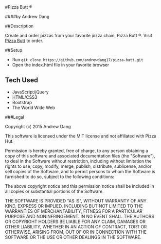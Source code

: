 #Pizza Butt &reg;

####by Andrew Dang

##Description

Create and order pizzas from your favorite pizza chain, Pizza Butt &reg;. Visit [Pizza Butt](https://pizzabutt.bitballoon.com) to order.


##Setup

* Run `git clone https://github.com/andrewdang17/pizza-butt.git`
* Open the index.html file in your favorite browser

## Tech Used

* JavaScript/jQuery
* HTML/CSS3
* Bootstrap
* The World Wide Web

###Legal

Copyright (c) 2015  Andrew Dang

This software is licensed under the MIT license and not affiliated with Pizza Hut.

Permission is hereby granted, free of charge, to any person obtaining a copy
of this software and associated documentation files (the "Software"), to deal
in the Software without restriction, including without limitation the rights
to use, copy, modify, merge, publish, distribute, sublicense, and/or sell
copies of the Software, and to permit persons to whom the Software is
furnished to do so, subject to the following conditions:

The above copyright notice and this permission notice shall be included in
all copies or substantial portions of the Software.

THE SOFTWARE IS PROVIDED "AS IS", WITHOUT WARRANTY OF ANY KIND, EXPRESS OR
IMPLIED, INCLUDING BUT NOT LIMITED TO THE WARRANTIES OF MERCHANTABILITY,
FITNESS FOR A PARTICULAR PURPOSE AND NONINFRINGEMENT. IN NO EVENT SHALL THE
AUTHORS OR COPYRIGHT HOLDERS BE LIABLE FOR ANY CLAIM, DAMAGES OR OTHER
LIABILITY, WHETHER IN AN ACTION OF CONTRACT, TORT OR OTHERWISE, ARISING FROM,
OUT OF OR IN CONNECTION WITH THE SOFTWARE OR THE USE OR OTHER DEALINGS IN
THE SOFTWARE.

